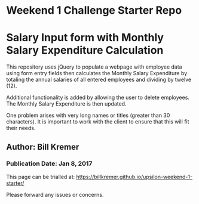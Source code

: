 # Weekend 1 Challenge Starter Repo

# Salary Input form with Monthly Salary Expenditure Calculation

This repository uses jQuery to populate a webpage with employee data using form entry fields then calculates the Monthly Salary Expenditure by totaling the annual salaries of all entered employees and dividing by twelve (12).

Additional functionality is added by allowing the user to delete employees.  The Monthly Salary Expenditure is then updated.

One problem arises with very long names or titles (greater than 30 characters).  It is important to work with the client to ensure that this will fit their needs.

## Author: Bill Kremer ##
### Publication Date: Jan 8, 2017 ##

This page can be trialled at:
https://billkremer.github.io/upsilon-weekend-1-starter/

Please forward any issues or concerns.
